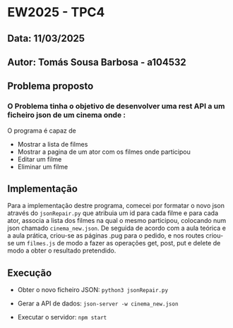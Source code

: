 # **EW2025 - TPC4**

## **Data:** 11/03/2025 

## **Autor:** Tomás Sousa Barbosa - a104532


## **Problema proposto**

 ### O Problema tinha o objetivo de desenvolver uma rest API a um ficheiro json de um cinema onde :

 O programa é capaz de 

 - Mostrar a lista de filmes 
 - Mostrar a pagina de um ator com os filmes onde participou
 - Editar um filme
 - Eliminar um filme



## **Implementação**

Para a implementação destre programa, comecei por formatar o novo json através do `jsonRepair.py` que atribuia um id para cada filme e para cada ator, associa a lista dos filmes na qual o mesmo participou, colocando num json chamado `cinema_new.json`. De seguida de acordo com a aula teórica e a aula prática, criou-se as páginas .pug para o pedido, e nos routes criou-se um `filmes.js` de modo a fazer as operações get, post, put e delete de modo a obter o resultado pretendido. 

## **Execução**

- Obter o novo ficheiro JSON: `python3 jsonRepair.py`

- Gerar a API de dados: `json-server -w cinema_new.json`

- Executar o servidor: `npm start`